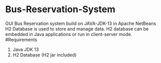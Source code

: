 # Bus-Reservation-System
GUI Bus Reservation system build on JAVA-JDK-13 in Apache NetBeans<br>
H2 Database is used to store and manage data. H2 database can be embedded in Java applications or run in client-server mode. <br>
#Requirements
1. Java JDK 13<br>
2. H2 Database (H2 jar included)

